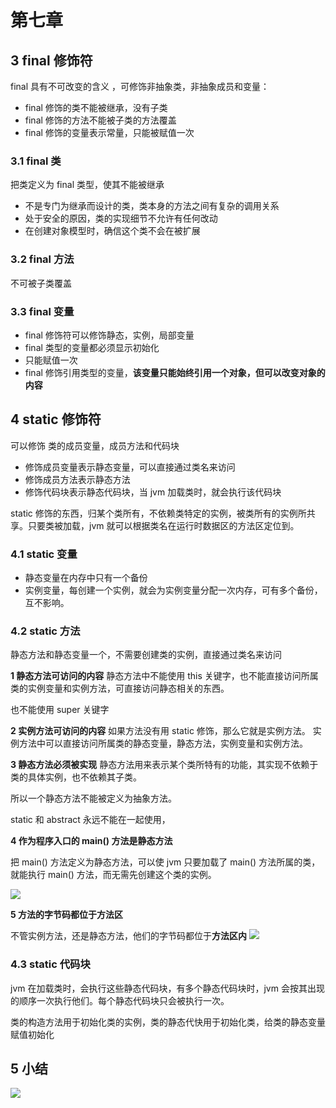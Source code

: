# 第七章


## 3 final 修饰符

final 具有不可改变的含义 ，可修饰非抽象类，非抽象成员和变量：
- final 修饰的类不能被继承，没有子类
- final 修饰的方法不能被子类的方法覆盖
- final 修饰的变量表示常量，只能被赋值一次

### 3.1 final 类
把类定义为 final 类型，使其不能被继承
- 不是专门为继承而设计的类，类本身的方法之间有复杂的调用关系
- 处于安全的原因，类的实现细节不允许有任何改动
- 在创建对象模型时，确信这个类不会在被扩展

### 3.2 final 方法

不可被子类覆盖

### 3.3 final 变量

- final 修饰符可以修饰静态，实例，局部变量
- final 类型的变量都必须显示初始化
- 只能赋值一次
- final 修饰引用类型的变量，**该变量只能始终引用一个对象，但可以改变对象的内容**


## 4 static 修饰符

可以修饰 类的成员变量，成员方法和代码块
- 修饰成员变量表示静态变量，可以直接通过类名来访问
- 修饰成员方法表示静态方法
- 修饰代码块表示静态代码块，当 jvm 加载类时，就会执行该代码块

static 修饰的东西，归某个类所有，不依赖类特定的实例，被类所有的实例所共享。只要类被加载，jvm 就可以根据类名在运行时数据区的方法区定位到。


### 4.1 static 变量

- 静态变量在内存中只有一个备份
- 实例变量，每创建一个实例，就会为实例变量分配一次内存，可有多个备份，互不影响。

### 4.2 static 方法
静态方法和静态变量一个，不需要创建类的实例，直接通过类名来访问

**1 静态方法可访问的内容**
静态方法中不能使用 this 关键字，也不能直接访问所属类的实例变量和实例方法，可直接访问静态相关的东西。

也不能使用 super 关键字

**2 实例方法可访问的内容**
如果方法没有用 static 修饰，那么它就是实例方法。 实例方法中可以直接访问所属类的静态变量，静态方法，实例变量和实例方法。

**3 静态方法必须被实现**
静态方法用来表示某个类所特有的功能，其实现不依赖于类的具体实例，也不依赖其子类。

所以一个静态方法不能被定义为抽象方法。

static 和 abstract 永远不能在一起使用，

**4 作为程序入口的 main() 方法是静态方法**

把 main() 方法定义为静态方法，可以使 jvm 只要加载了 main() 方法所属的类，就能执行 main() 方法，而无需先创建这个类的实例。

![](https://tva1.sinaimg.cn/large/006y8mN6ly1g6q3r737ntj30u50u07ly.jpg)

**5 方法的字节码都位于方法区**

不管实例方法，还是静态方法，他们的字节码都位于**方法区内**
![](https://tva1.sinaimg.cn/large/006y8mN6ly1g6q3tewie4j31040gen2o.jpg)

### 4.3 static 代码块

jvm 在加载类时，会执行这些静态代码块，有多个静态代码块时，jvm 会按其出现的顺序一次执行他们。每个静态代码块只会被执行一次。

类的构造方法用于初始化类的实例，类的静态代快用于初始化类，给类的静态变量赋值初始化


## 5 小结

![](https://tva1.sinaimg.cn/large/006y8mN6ly1g6q4629kj1j30u00x04ll.jpg)